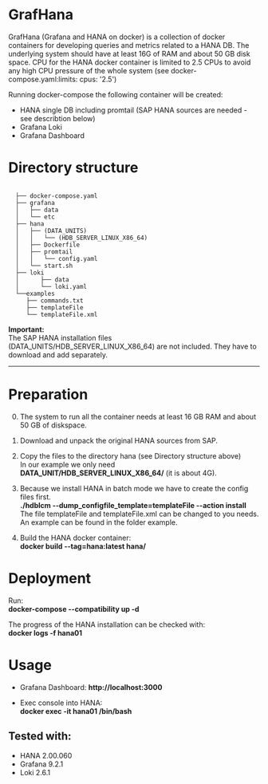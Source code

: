 # GrafHana

GrafHana (Grafana and HANA on docker) is a collection of docker containers for developing queries and metrics related to a HANA DB. 
The underlying system should have at least 16G of RAM and about 50 GB disk space. CPU for the HANA docker container is limited 
to 2.5 CPUs to avoid any high CPU pressure of the whole system (see docker-compose.yaml:limits: cpus: '2.5')

Running docker-compose the following container will be created:

  * HANA single DB including promtail (SAP HANA sources are needed - see describtion below)
  * Grafana Loki
  * Grafana Dashboard

# Directory structure

```

  ├── docker-compose.yaml
  ├── grafana
  │   ├── data
  │   └── etc
  ├── hana
  │   ├── (DATA_UNITS)
  │   │   └── (HDB_SERVER_LINUX_X86_64)
  │   ├── Dockerfile
  │   ├── promtail
  │   │   └── config.yaml
  │   └── start.sh
  ├── loki
  │      ├── data
  │      └── loki.yaml
  └──examples  
     ├── commands.txt
     ├── templateFile
     └── templateFile.xml

```

**Important:**  
The SAP HANA installation files (DATA_UNITS/HDB_SERVER_LINUX_X86_64) are not included.
They have to download and add separately.

---


# Preparation

  0. The system to run all the container needs at least 16 GB RAM and about 50 GB of diskspace.

  1. Download and unpack the original HANA sources from SAP.

  2. Copy the files to the directory hana (see Directory structure above)  
     In our example we only need **DATA_UNIT/HDB_SERVER_LINUX_X86_64/** (it is about 4G).

  3. Because we install HANA in batch mode we have to create the config files first.  
     **./hdblcm --dump_configfile_template=templateFile --action install**  
     The file templateFile and templateFile.xml can be changed to you needs.    
     An example can be found in the folder example. 

  4. Build the HANA docker container:  
     **docker build --tag=hana:latest hana/**


# Deployment

  Run:  
  **docker-compose --compatibility up -d**

  The progress of the HANA installation can be checked with:  
  **docker logs -f hana01**


# Usage

  * Grafana Dashboard: 
    **http://localhost:3000**

  * Exec console into HANA:   
    **docker exec -it hana01 /bin/bash**
    

## Tested with:
  * HANA 2.00.060  
  * Grafana 9.2.1  
  * Loki 2.6.1  




